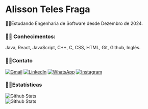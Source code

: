 # Alisson Teles Fraga

 
  <p align="left"> 
  🐱‍💻Estudando Engenharia de Software desde Dezembro de 2024</strong>. 
  <p align="left">

   ### 🐱‍👤 Conhecimentos: 
   <p>Java, React, JavaScript, C++, C, CSS, HTML, Git, Github, Inglês.</p>
</p>

### 🐱‍🚀Contato

 <a href="mailto:alissontfraga@gmail.com" title="Gmail" target="_blank">
  <img src="https://img.shields.io/badge/-Gmail-FF0000?style=flat-square&labelColor=FF0000&logo=gmail&logoColor=white&link=mailto:alissontfraga@gmail.com" alt="Gmail"/></a>
  <a href="https://www.linkedin.com/in/alissontelesfraga/" title="LinkedIn" target="_blank">
  <img src="https://img.shields.io/badge/-Linkedin-0e76a8?style=flat-square&logo=Linkedin&logoColor=white&link=https://www.linkedin.com/in/alissontelesfraga/" alt="LinkedIn"/></a>
  <a href="https://wa.me/5575983702003" title="WhatsApp" target="_blank">
  <img src="https://img.shields.io/badge/-WhatsApp-25d366?style=flat-square&labelColor=25d366&logo=whatsapp&logoColor=white&link=https://wa.me/5575983702003" alt="WhatsApp"/></a>
  <a href="https://www.instagram.com/alissontfraga/" title="Instagram" target="_blank">
  <img src="https://img.shields.io/badge/-Instagram-DF0174?style=flat-square&labelColor=DF0174&logo=instagram&logoColor=white&link=https://www.instagram.com/alissontfraga/" alt="Instagram"/></a>

  ### 🐱‍🏍Estatísticas

   <img
        align="left"
        src="https://github-readme-stats.vercel.app/api?username=alissontfraga&show_icons=true&theme=midnight-purple"
        alt="Github Stats" /> 
      
  <br>
   <img
        align="left"
        src="https://github-readme-stats.vercel.app/api/top-langs/?username=alissontfraga&theme=midnight-purple&layout=compact"
        alt="Github Stats" />
   

    
